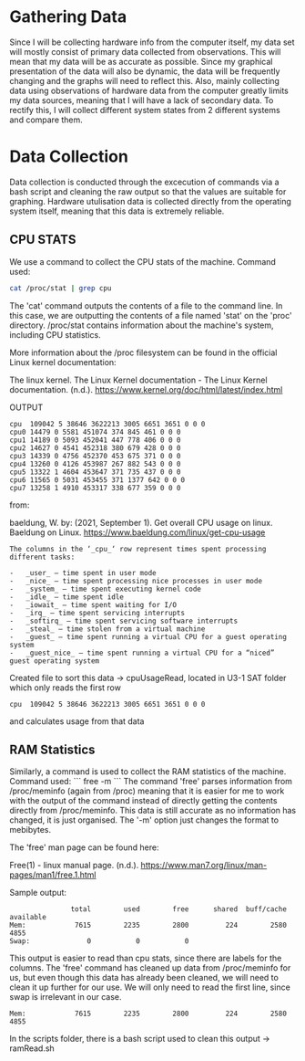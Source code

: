 # Gathering Data

Since I will be collecting hardware info from the computer itself, my data set will mostly consist of primary data collected from observations. This will mean that my data will be as accurate as possible. Since my graphical presentation of the data will also be dynamic, the data will be frequently changing and the graphs will need to reflect this. Also, mainly collecting data using observations of hardware data from the computer greatly limits my data sources, meaning that I will have a lack of secondary data. To rectify this, I will collect different system states from 2 different systems and compare them.

<h1>Data Collection</h1>
Data collection is conducted through the excecution of commands via a bash script and cleaning the raw output so that the values are suitable for graphing. Hardware utulisation data is collected directly from the operating system itself, meaning that this data is extremely reliable.

<h2>CPU STATS</h2>
We use a command to collect the CPU stats of the machine.
Command used:

```bash
cat /proc/stat | grep cpu
```

The 'cat' command outputs the contents of a file to the command line. In this case, we are outputting the contents of a file named 'stat' on the 'proc' directory. /proc/stat contains information about the machine's system, including CPU statistics.

More information about the /proc filesystem can be found in the official Linux kernel documentation: 

The linux kernel. The Linux Kernel documentation - The Linux Kernel documentation. (n.d.). https://www.kernel.org/doc/html/latest/index.html 




OUTPUT
```
cpu  109042 5 38646 3622213 3005 6651 3651 0 0 0
cpu0 14479 0 5581 451074 374 845 461 0 0 0
cpu1 14189 0 5093 452041 447 778 406 0 0 0
cpu2 14627 0 4541 452318 380 679 428 0 0 0
cpu3 14339 0 4756 452370 453 675 371 0 0 0
cpu4 13260 0 4126 453987 267 882 543 0 0 0
cpu5 13322 1 4604 453647 371 735 437 0 0 0
cpu6 11565 0 5031 453455 371 1377 642 0 0 0
cpu7 13258 1 4910 453317 338 677 359 0 0 0
```

from:

baeldung, W. by: (2021, September 1). Get overall CPU usage on linux. Baeldung on Linux. https://www.baeldung.com/linux/get-cpu-usage 

```
The columns in the ‘_cpu_‘ row represent times spent processing different tasks:

-   _user_ – time spent in user mode
-   _nice_ – time spent processing nice processes in user mode
-   _system_ – time spent executing kernel code
-   _idle_ – time spent idle
-   _iowait_ – time spent waiting for I/O
-   _irq_ – time spent servicing interrupts
-   _softirq_ – time spent servicing software interrupts
-   _steal_ – time stolen from a virtual machine
-   _guest_ – time spent running a virtual CPU for a guest operating system
-   _guest_nice_ – time spent running a virtual CPU for a “niced” guest operating system
```

Created file to sort this data -> cpuUsageRead, located in U3-1 SAT folder which only reads the first row

```
cpu  109042 5 38646 3622213 3005 6651 3651 0 0 0
```

and calculates usage from that data

<h2>RAM Statistics</h2>
Similarly, a command is used to collect the RAM statistics of the machine.
Command used:
```
free -m
```
The command 'free' parses information from /proc/meminfo (again from /proc) meaning that it is easier for me to work with the output of the command instead of directly getting the contents directly from /proc/meminfo. This data is still accurate as no information has changed, it is just organised. The '-m' option just changes the format to mebibytes.

The 'free' man page can be found here: 

Free(1) - linux manual page. (n.d.). https://www.man7.org/linux/man-pages/man1/free.1.html 



Sample output:
```
               total        used        free      shared  buff/cache   available
Mem:            7615        2235        2800         224        2580        4855
Swap:              0           0           0
```
This output is easier to read than cpu stats, since there are labels for the columns. The 'free' command has cleaned up data from /proc/meminfo for us, but even though this data has already been cleaned, we will need to clean it up further for our use.
We will only need to read the first line, since swap is irrelevant in our case.
```
Mem:            7615        2235        2800         224        2580        4855
```
In the scripts folder, there is a bash script used to clean this output -> ramRead.sh

